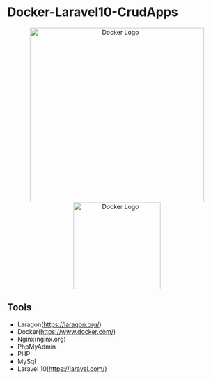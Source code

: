 # Docker-Laravel10-CrudApps
<p align="center">
  <a href="#" target="_blank">
    <img src="https://storage.googleapis.com/static.ianlewis.org/prod/img/docker/large_v-trans.png" width="400" alt="Docker Logo">
    <img src="https://upload.wikimedia.org/wikipedia/commons/thumb/9/9a/Laravel.svg/1200px-Laravel.svg.png" width="200" alt="Docker Logo">
  </a>
</p>


## Tools
- Laragon(https://laragon.org/)
- Docker(https://www.docker.com/)
- Nginx(nginx.org)
- PhpMyAdmin
- PHP
- MySql
- Laravel 10(https://laravel.com/)
